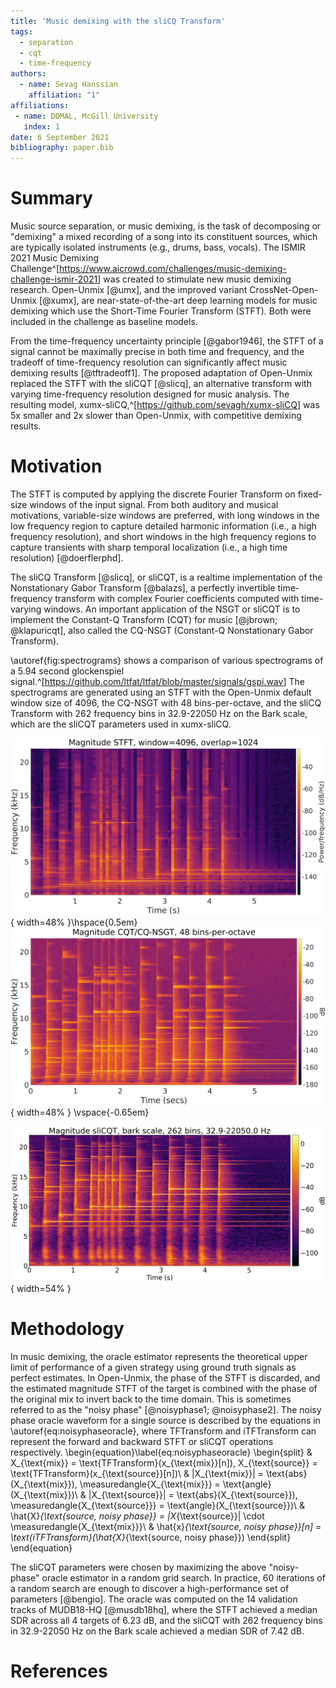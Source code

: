 ```yaml
---
title: 'Music demixing with the sliCQ Transform'
tags:
  - separation
  - cqt
  - time-frequency
authors:
  - name: Sevag Hanssian
    affiliation: "1"
affiliations:
 - name: DDMAL, McGill University
   index: 1
date: 6 September 2021
bibliography: paper.bib
---
```


# Summary

Music source separation, or music demixing, is the task of decomposing or "demixing" a mixed recording of a song into its constituent sources, which are typically isolated instruments (e.g., drums, bass, vocals). The ISMIR 2021 Music Demixing Challenge^[<https://www.aicrowd.com/challenges/music-demixing-challenge-ismir-2021>] was created to stimulate new music demixing research. Open-Unmix [@umx], and the improved variant CrossNet-Open-Unmix [@xumx], are near-state-of-the-art deep learning models for music demixing which use the Short-Time Fourier Transform (STFT). Both were included in the challenge as baseline models.

From the time-frequency uncertainty principle [@gabor1946], the STFT of a signal cannot be maximally precise in both time and frequency, and the tradeoff of time-frequency resolution can significantly affect music demixing results [@tftradeoff1]. The proposed adaptation of Open-Unmix replaced the STFT with the sliCQT [@slicq], an alternative transform with varying time-frequency resolution designed for music analysis. The resulting model, xumx-sliCQ,^[<https://github.com/sevagh/xumx-sliCQ>] was 5x smaller and 2x slower than Open-Unmix, with competitive demixing results.

# Motivation

The STFT is computed by applying the discrete Fourier Transform on fixed-size windows of the input signal. From both auditory and musical motivations, variable-size windows are preferred, with long windows in the low frequency region to capture detailed harmonic information (i.e., a high frequency resolution), and short windows in the high frequency regions to capture transients with sharp temporal localization (i.e., a high time resolution) [@doerflerphd].

The sliCQ Transform [@slicq], or sliCQT, is a realtime implementation of the Nonstationary Gabor Transform [@balazs], a perfectly invertible time-frequency transform with complex Fourier coefficients computed with time-varying windows. An important application of the NSGT or sliCQT is to implement the Constant-Q Transform (CQT) for music [@jbrown; @klapuricqt], also called the CQ-NSGT (Constant-Q Nonstationary Gabor Transform).

\autoref{fig:spectrograms} shows a comparison of various spectrograms of a 5.94 second glockenspiel signal.^[<https://github.com/ltfat/ltfat/blob/master/signals/gspi.wav>] The spectrograms are generated using an STFT with the Open-Unmix default window size of 4096, the CQ-NSGT with 48 bins-per-octave, and the sliCQ Transform with 262 frequency bins in 32.9-22050 Hz on the Bark scale, which are the sliCQT parameters used in xumx-sliCQ.

![](./static-assets/glock_stft4096.png){ width=48% }\hspace{0.5em}![](./static-assets/glock_cqt48.png){ width=48% }
\vspace{-0.65em}

![STFT, CQT, and sliCQT magnitude spectrograms of the musical glockenspiel signal.\label{fig:spectrograms}](./static-assets/slicqt_bark_262_329hz.png){ width=54% }

# Methodology

In music demixing, the oracle estimator represents the theoretical upper limit of performance of a given strategy using ground truth signals as perfect estimates. In Open-Unmix, the phase of the STFT is discarded, and the estimated magnitude STFT of the target is combined with the phase of the original mix to invert back to the time domain. This is sometimes referred to as the "noisy phase" [@noisyphase1; @noisyphase2]. The noisy phase oracle waveform for a single source is described by the equations in \autoref{eq:noisyphaseoracle}, where TFTransform and iTFTransform can represent the forward and backward STFT or sliCQT operations respectively.
\begin{equation}\label{eq:noisyphaseoracle}
\begin{split}
& X_{\text{mix}} = \text{TFTransform}(x_{\text{mix}}[n]), X_{\text{source}} = \text{TFTransform}(x_{\text{source}}[n])\\
& |X_{\text{mix}}| = \text{abs}(X_{\text{mix}}), \measuredangle{X_{\text{mix}}} = \text{angle}(X_{\text{mix}})\\
& |X_{\text{source}}| = \text{abs}(X_{\text{source}}), \measuredangle{X_{\text{source}}} = \text{angle}(X_{\text{source}})\\
& \hat{X}_{\text{source, noisy phase}} = |X_{\text{source}}| \cdot \measuredangle{X_{\text{mix}}}\\
& \hat{x}_{\text{source, noisy phase}}[n] = \text{iTFTransform}(\hat{X}_{\text{source, noisy phase}})
\end{split}
\end{equation}

The sliCQT parameters were chosen by maximizing the above "noisy-phase" oracle estimator in a random grid search. In practice, 60 iterations of a random search are enough to discover a high-performance set of parameters [@bengio]. The oracle was computed on the 14 validation tracks of MUDB18-HQ [@musdb18hq], where the STFT achieved a median SDR across all 4 targets of 6.23 dB, and the sliCQT with 262 frequency bins in 32.9-22050 Hz on the Bark scale achieved a median SDR of 7.42 dB.

# References
